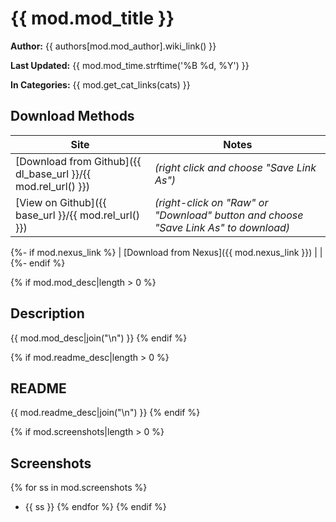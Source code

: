 # {{ mod.mod_title }}

**Author:** {{ authors[mod.mod_author].wiki_link() }}

**Last Updated:** {{ mod.mod_time.strftime('%B %d, %Y') }}

**In Categories:** {{ mod.get_cat_links(cats) }}

## Download Methods

| Site | Notes |
| ---- | ----- |
| [Download from Github]({{ dl_base_url }}/{{ mod.rel_url() }}) | *(right click and choose "Save Link As")* |
| [View on Github]({{ base_url }}/{{ mod.rel_url() }}) | *(right-click on "Raw" or "Download" button and choose "Save Link As" to download)* |
{%- if mod.nexus_link %}
| [Download from Nexus]({{ mod.nexus_link }}) | |
{%- endif %}

{% if mod.mod_desc|length > 0 %}
## Description
{{ mod.mod_desc|join("\n") }}
{% endif %}

{% if mod.readme_desc|length > 0 %}
## README
{{ mod.readme_desc|join("\n") }}
{% endif %}

{% if mod.screenshots|length > 0 %}
## Screenshots
{% for ss in mod.screenshots %}
* {{ ss }}
{% endfor %}
{% endif %}

